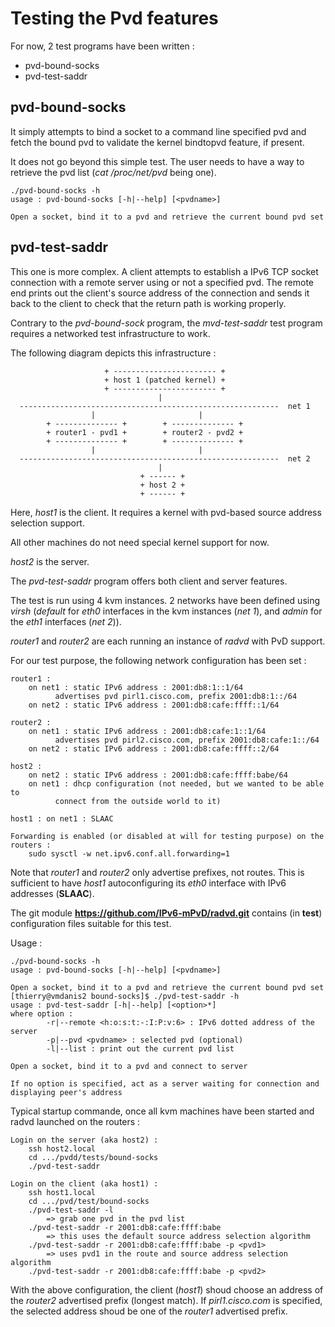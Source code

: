 # Testing the Pvd features

For now, 2 test programs have been written :

+ pvd-bound-socks
+ pvd-test-saddr

## pvd-bound-socks

It simply attempts to bind a socket to a command line specified pvd and
fetch the bound pvd to validate the kernel bindtopvd feature, if present.

It does not go beyond this simple test. The user needs to have a way to
retrieve the pvd list (_cat /proc/net/pvd_ being one).

~~~~
./pvd-bound-socks -h
usage : pvd-bound-socks [-h|--help] [<pvdname>]

Open a socket, bind it to a pvd and retrieve the current bound pvd set
~~~~

## pvd-test-saddr

This one is more complex. A client attempts to establish a IPv6 TCP socket connection
with a remote server using or not a specified pvd. The remote end prints out the
client's source address of the connection and sends it back to the client to check
that the return path is working properly.

Contrary to the _pvd-bound-sock_ program, the _mvd-test-saddr_ test program requires
a networked test infrastructure to work.

The following diagram depicts this infrastructure :

~~~~
                     + ----------------------- +
                     + host 1 (patched kernel) +
                     + ----------------------- +
                                 |
  ----------------------------------------------------------  net 1
                  |                       |
        + -------------- +        + -------------- +
        + router1 - pvd1 +        + router2 - pvd2 +
        + -------------- +        + -------------- +
                  |                       |
  ----------------------------------------------------------  net 2
                                 |
                             + ------ +
                             + host 2 +
                             + ------ +
~~~~

Here, _host1_ is the client. It requires a kernel with pvd-based source address selection
support.

All other machines do not need special kernel support for now.

_host2_ is the server.

The _pvd-test-saddr_ program offers both client and server features.

The test is run using 4 kvm instances. 2 networks have been defined using _virsh_ (_default_ for _eth0_ interfaces
in the kvm instances (_net 1_), and _admin_ for the _eth1_ interfaces (_net 2_)).

_router1_ and _router2_ are each running an instance of _radvd_ with PvD support.

For our test purpose, the following network configuration has been set :

~~~~
router1 :
	on net1 : static IPv6 address : 2001:db8:1::1/64
		  advertises pvd pirl1.cisco.com, prefix 2001:db8:1::/64
	on net2 : static IPv6 address : 2001:db8:cafe:ffff::1/64

router2 :
	on net1 : static IPv6 address : 2001:db8:cafe:1::1/64
		  advertises pvd pirl2.cisco.com, prefix 2001:db8:cafe:1::/64
	on net2 : static IPv6 address : 2001:db8:cafe:ffff::2/64

host2 :
	on net2 : static IPv6 address : 2001:db8:cafe:ffff:babe/64
	on net1 : dhcp configuration (not needed, but we wanted to be able to
		  connect from the outside world to it)

host1 : on net1 : SLAAC

Forwarding is enabled (or disabled at will for testing purpose) on the routers :
	sudo sysctl -w net.ipv6.conf.all.forwarding=1
~~~~

Note that _router1_ and _router2_ only advertise prefixes, not routes. This is sufficient to have _host1_
autoconfiguring its _eth0_ interface with IPv6 addresses (__SLAAC__).

The git module __https://github.com/IPv6-mPvD/radvd.git__ contains (in __test__) configuration files
suitable for this  test.

Usage :

~~~~
./pvd-bound-socks -h
usage : pvd-bound-socks [-h|--help] [<pvdname>]

Open a socket, bind it to a pvd and retrieve the current bound pvd set
[thierry@vmdanis2 bound-socks]$ ./pvd-test-saddr -h
usage : pvd-test-saddr [-h|--help] [<option>*]
where option :
        -r|--remote <h:o:s:t:-:I:P:v:6> : IPv6 dotted address of the server
        -p|--pvd <pvdname> : selected pvd (optional)
        -l|--list : print out the current pvd list

Open a socket, bind it to a pvd and connect to server

If no option is specified, act as a server waiting for connection and
displaying peer's address
~~~~

Typical startup commande, once all kvm machines have been started and radvd launched on the routers :

~~~~
Login on the server (aka host2) :
	ssh host2.local
	cd .../pvdd/tests/bound-socks
	./pvd-test-saddr

Login on the client (aka host1) :
	ssh host1.local
	cd .../pvd/test/bound-socks
	./pvd-test-saddr -l
		=> grab one pvd in the pvd list
	./pvd-test-saddr -r 2001:db8:cafe:ffff:babe
		=> this uses the default source address selection algorithm
	./pvd-test-saddr -r 2001:db8:cafe:ffff:babe -p <pvd1>
		=> uses pvd1 in the route and source address selection algorithm
	./pvd-test-saddr -r 2001:db8:cafe:ffff:babe -p <pvd2>
~~~~

With the above configuration, the client (_host1_) shoud choose an address of the _router2_ advertised prefix
(longest match). If _pirl1.cisco.com_ is specified, the selected address shoud be one of the _router1_
advertised prefix.

